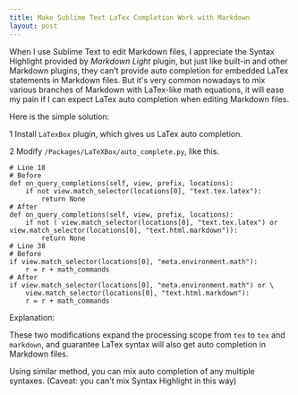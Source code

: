 ```yaml
---
title: Make Sublime Text LaTex Completion Work with Markdown
layout: post
---
```


When I use Sublime Text to edit Markdown files, I appreciate the Syntax Highlight provided by *Markdown Light* plugin, but just like built-in and other Markdown plugins, they can't provide auto completion for embedded LaTex statements in Markdown files. But it's very common nowadays to mix various branches of Markdown with LaTex-like math equations, it will ease my pain if I can expect LaTex auto completion when editing Markdown files.

Here is the simple solution:

1 Install `LaTexBox` plugin, which gives us LaTex auto completion.

2 Modify `/Packages/LaTeXBox/auto_complete.py`, like this.

    # Line 18
    # Before
    def on_query_completions(self, view, prefix, locations):
        if not view.match_selector(locations[0], "text.tex.latex"):
            return None
    # After
    def on_query_completions(self, view, prefix, locations):
        if not ( view.match_selector(locations[0], "text.tex.latex") or view.match_selector(locations[0], "text.html.markdown")):
            return None
    # Line 38
    # Before
    if view.match_selector(locations[0], "meta.environment.math"):
        r = r + math_commands
    # After
    if view.match_selector(locations[0], "meta.environment.math") or \
        view.match_selector(locations[0], "text.html.markdown"):
        r = r + math_commands

Explanation:

These two modifications expand the processing scope from `tex` to `tex` and `markdown`, and guarantee LaTex syntax will also get auto completion in Markdown files.

Using similar method, you can mix auto completion of any multiple syntaxes. (Caveat: you can't mix Syntax Highlight in this way)